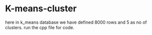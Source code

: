 # K-means-cluster
here in k_means database we have defined 8000 rows and 5 as no of clusters.
run the cpp file for code.
